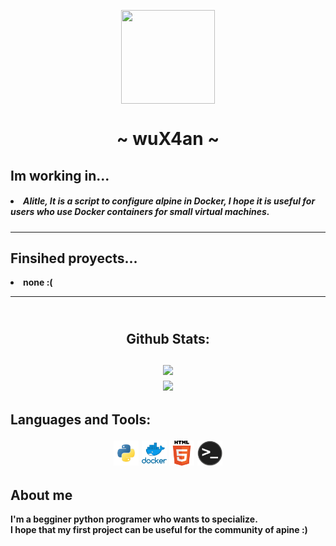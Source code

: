 <p align="center">
  <img src="https://avatars.githubusercontent.com/u/137217371?s=400&u=1d0e2bd54231426c348ce9fc4716b645f0d9a649&v=4" align="center" width="150px"  height="150x"/>
</p>

<h1>
  <p align="center">
    <b> ~ wuX4an ~ </b>
  </p>
</h1>


## **Im working in...**
<h5>
<li><strong>Alitle, It is a script to configure alpine in Docker, I hope it is useful for users who use Docker containers for small virtual machines.</strong></li>
</h5>


---


## **Finsihed proyects...**

<li><strong>none :(<strong></li>

---

<h2>
  <p align="center">
    <br>
    <strong> Github Stats: </strong>
    <br>
    <br>
    <img src="https://github-readme-stats.vercel.app/api?username=wux4an&show_icons=true&theme=react">
    <br>
    <img src="https://github-readme-stats.vercel.app/api/top-langs/?username=wux4an&theme=react&layout=compact&hide=HTML">
  </p>
<h2>


**Languages and Tools:**

<p align="center">

  <div align="center"> 
  <code><img height="40" src="https://raw.githubusercontent.com/github/explore/80688e429a7d4ef2fca1e82350fe8e3517d3494d/topics/python/python.png"></code>
  <code><img height="40" src="https://raw.githubusercontent.com/github/explore/80688e429a7d4ef2fca1e82350fe8e3517d3494d/topics/docker/docker.png"></code>
  <code><img height="40" src="https://raw.githubusercontent.com/github/explore/80688e429a7d4ef2fca1e82350fe8e3517d3494d/topics/html/html.png"></code>   
  <code><img height="40" src="https://raw.githubusercontent.com/github/explore/80688e429a7d4ef2fca1e82350fe8e3517d3494d/topics/terminal/terminal.png"></code>
  </div>
</p>

## **About me**
I'm a begginer python programer who wants to specialize. <br> 
I hope that my first project can be useful for the community of apine :)
